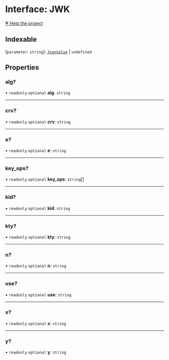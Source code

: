 # Interface: JWK

[💗 Help the project](https://github.com/sponsors/panva)

## Indexable

 \[`parameter`: `string`\]: [`JsonValue`](../type-aliases/JsonValue.md) \| `undefined`

## Properties

### alg?

• `readonly` `optional` **alg**: `string`

***

### crv?

• `readonly` `optional` **crv**: `string`

***

### e?

• `readonly` `optional` **e**: `string`

***

### key\_ops?

• `readonly` `optional` **key\_ops**: `string`[]

***

### kid?

• `readonly` `optional` **kid**: `string`

***

### kty?

• `readonly` `optional` **kty**: `string`

***

### n?

• `readonly` `optional` **n**: `string`

***

### use?

• `readonly` `optional` **use**: `string`

***

### x?

• `readonly` `optional` **x**: `string`

***

### y?

• `readonly` `optional` **y**: `string`
